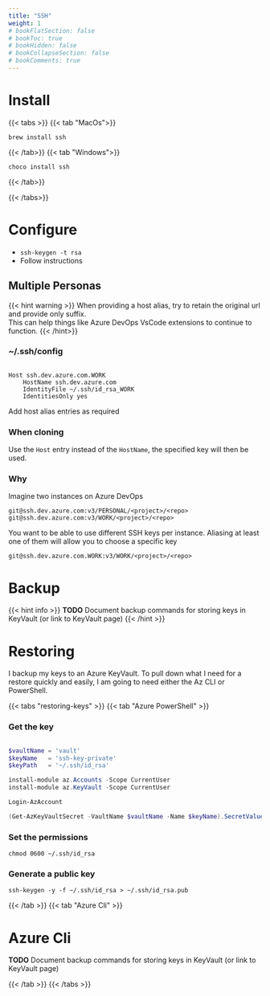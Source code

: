 ```yaml
---
title: "SSH"
weight: 1
# bookFlatSection: false
# bookToc: true
# bookHidden: false
# bookCollapseSection: false
# bookComments: true
---
```


# Install

{{< tabs >}}
{{< tab "MacOs">}}

```shell
brew install ssh
```

{{< /tab>}}
{{< tab "Windows">}}

```shell
choco install ssh

```

{{< /tab>}}

{{< /tabs>}}

# Configure

- `ssh-keygen -t rsa`  
- Follow instructions


## Multiple Personas

{{< hint warning >}}
When providing a host alias, try to retain the original url and provide only suffix.  
This can help things like Azure DevOps VsCode extensions to continue to function.
{{< /hint>}}

### ~/.ssh/config

```shell

Host ssh.dev.azure.com.WORK
    HostName ssh.dev.azure.com
    IdentityFile ~/.ssh/id_rsa_WORK
    IdentitiesOnly yes

```

Add host alias entries as required

### When cloning

Use the `Host` entry instead of the `HostName`, 
the specified key will then be used.

### Why

Imagine two instances on Azure DevOps

`git@ssh.dev.azure.com:v3/PERSONAL/<project>/<repo>`
`git@ssh.dev.azure.com:v3/WORK/<project>/<repo>`

You want to be able to use different SSH keys per instance. 
Aliasing at least one of them will allow you to choose a specific key

`git@ssh.dev.azure.com.WORK:v3/WORK/<project>/<repo>`

# Backup

{{< hint info >}}
**TODO**
Document backup commands for storing keys in KeyVault (or link to KeyVault page)
{{< /hint >}}

# Restoring

I backup my keys to an Azure KeyVault. To pull down what I need for a restore quickly and easily, I am going to need either the Az CLI or PowerShell.


{{< tabs "restoring-keys" >}}
{{< tab "Azure PowerShell" >}}

### Get the key

```powershell

$vaultName = 'vault'
$keyName   = 'ssh-key-private'
$keyPath   = '~/.ssh/id_rsa'

install-module az.Accounts -Scope CurrentUser
install-module az.KeyVault -Scope CurrentUser

Login-AzAccount

(Get-AzKeyVaultSecret -VaultName $vaultName -Name $keyName).SecretValueText | Out-File $keyPath

```

### Set the permissions

```shell
chmod 0600 ~/.ssh/id_rsa 
```

### Generate a public key

```shell
ssh-keygen -y -f ~/.ssh/id_rsa > ~/.ssh/id_rsa.pub
```
 
{{< /tab >}}
{{< tab "Azure Cli" >}}

# Azure Cli
**TODO**
Document backup commands for storing keys in KeyVault (or link to KeyVault page)
 
{{< /tab >}}
{{< /tabs >}}







